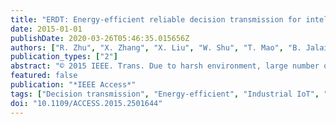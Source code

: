 ```yaml
---
title: "ERDT: Energy-efficient reliable decision transmission for intelligent cooperative spectrum sensing in industrial lot"
date: 2015-01-01
publishDate: 2020-03-26T05:46:35.015656Z
authors: ["R. Zhu", "X. Zhang", "X. Liu", "W. Shu", "T. Mao", "B. Jalaian"]
publication_types: ["2"]
abstract: "© 2015 IEEE. Trans. Due to harsh environment, large number of sensors, limited energy, and spectrum scarcity, intelligent sensing becomes a key issue to enable many practical applications in industrial Internet of Things (IoT). In such an industrial environment with noise and interference, an efficient cooperative spectrum sensing (CSS) scheme can achieve spectrum sharing between primary users (PUs) and secondary users (SUs), and effectively solve the spectrum scarcity and reduce energy consumption to make the IoT smarter. As a vital part of CSS, decision transmission (DT) between SUs and fusion center (FC) plays a crucial role. In traditional DT, each SU will transmit its local decision to FC with orthogonal channel in each sensing, which does not consider the packet error and packet loss due to noise during transmission, and aggravates spectrum scarcity and energy consumption. An energy-efficient reliable DT (ERDT) scheme is proposed to enhance CSS in industrial IoT, which considers both packet error and packet loss. First, the CSS mathematical model based on DT is formulated. Second, with rigorous mathematical deduction, the correct decision probability and the energy consumption are analyzed for both ERDT and DT based on logic OR-rule and AND-rule under three cases, respectively: 1) bit error only; 2) packet loss only; and 3) both bit error and packet loss. Detailed simulation results show that, compared with DT, the proposed ERDT can increase correct decision probability and reduce energy consumption for CSS under three different cases. When the existence probability of PU is 50%, the energy consumption of ERDT is only half of that of DT in CSS. Furthermore, when there are 30 SUs in CSS, the existence probability of PU is 50%, both pocket loss rate and bit error rate are 0.05, and the correct decision probability of ERDT is approaching to 1 for CSS in industrial IoT."
featured: false
publication: "*IEEE Access*"
tags: ["Decision transmission", "Energy-efficient", "Industrial IoT", "Intelligent cooperative spectrum sensing"]
doi: "10.1109/ACCESS.2015.2501644"
---
```


